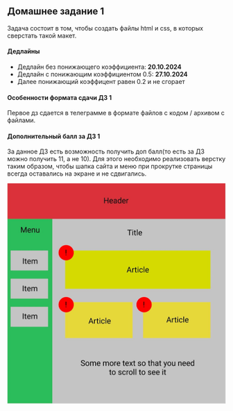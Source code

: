 ## Домашнее задание 1

Задача состоит в том, чтобы создать файлы html и css, в которых сверстать такой макет.

#### Дедлайны

- Дедлайн без понижающего коэффициента: **20.10.2024**
- Дедлайн с понижающим коэффициентом 0.5: **27.10.2024**
- Далее понижающий коэффицент равен 0.2 и не сгорает
  
#### Особенности формата сдачи ДЗ 1

Первое дз сдается в телеграмме в формате файлов с кодом / архивом с файлами.

#### Дополнительный балл за ДЗ 1

За данное ДЗ есть возможность получить доп балл(то есть за ДЗ можно получить 11, а не 10).
Для этого необходимо реализовать верстку таким образом,
чтобы шапка сайта и меню при прокрутке страницы всегда оставались на экране и не сдвигались.


![](./layout.png)

